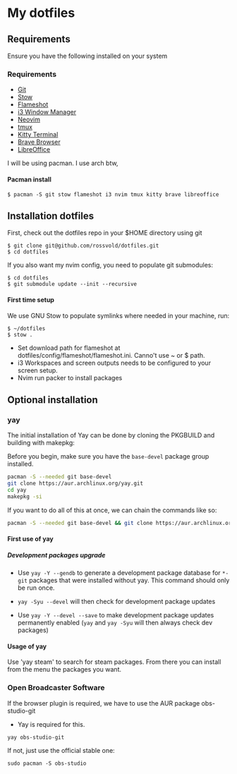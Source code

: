 # My dotfiles

## Requirements

Ensure you have the following installed on your system

### Requirements

- [Git](https://git-scm.com/downloads)
- [Stow](https://www.gnu.org/software/stow/)
- [Flameshot](https://flameshot.org/)
- [i3 Window Manager](https://i3wm.org/)
- [Neovim](https://neovim.io/)
- [tmux](https://github.com/tmux/tmux)
- [Kitty Terminal](https://sw.kovidgoyal.net/kitty/)
- [Brave Browser](https://brave.com/)
- [LibreOffice](https://www.libreoffice.org/)

I will be using pacman. I use arch btw,
#### Pacman install
```
$ pacman -S git stow flameshot i3 nvim tmux kitty brave libreoffice
```

## Installation dotfiles

First, check out the dotfiles repo in your $HOME directory using git

```
$ git clone git@github.com/rossvold/dotfiles.git
$ cd dotfiles
```

If you also want my nvim config, you need to populate git submodules:
```
$ cd dotfiles
$ git submodule update --init --recursive
```

#### First time setup

We use GNU Stow to populate symlinks where needed in your machine, run:
```
$ ~/dotfiles
$ stow .
```
- Set download path for flameshot at dotfiles/config/flameshot/flameshot.ini. Canno't use ~ or $ path.
- i3 Workspaces and screen outputs needs to be configured to your screen setup.
- Nvim run packer to install packages

## Optional installation

### yay

The initial installation of Yay can be done by cloning the PKGBUILD and
building with makepkg:

Before you begin, make sure you have the `base-devel` package group installed.

```sh
pacman -S --needed git base-devel
git clone https://aur.archlinux.org/yay.git
cd yay
makepkg -si
```

If you want to do all of this at once, we can chain the commands like so:

```sh
pacman -S --needed git base-devel && git clone https://aur.archlinux.org/yay.git && cd yay && makepkg -si
```

#### First use of yay

##### Development packages upgrade

- Use `yay -Y --gendb` to generate a development package database for `*-git`
  packages that were installed without yay.
  This command should only be run once.

- `yay -Syu --devel` will then check for development package updates

- Use `yay -Y --devel --save` to make development package updates permanently
  enabled (`yay` and `yay -Syu` will then always check dev packages)

#### Usage of yay

Use 'yay steam' to search for steam packages. From there you can install from the menu the packages you want.

### Open Broadcaster Software

If the browser plugin is required, we have to use the AUR package obs-studio-git

- Yay is required for this.
```
yay obs-studio-git
```
If not, just use the official stable one:

```
sudo pacman -S obs-studio
```
